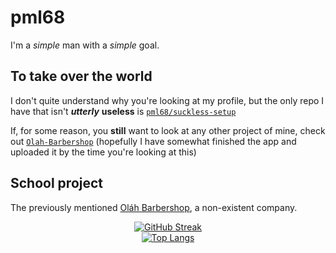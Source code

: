# pml68

I'm a *simple* man with a *simple* goal.

## To take over the world

I don't quite understand why you're looking at my profile, but the only repo I have that isn't ***utterly*** **useless** is [`pml68/suckless-setup`](https://github.com/pml68/suckless-setup)

If, for some reason, you **still** want to look at any other project of mine, check out [`Olah-Barbershop`](https://github.com/Olah-Barbershop) (hopefully I have somewhat finished the app and uploaded it by the time you're looking at this)

## School project

The previously mentioned [Oláh Barbershop](https://linktr.ee/olahbarbershop), a non-existent company.

<div align="center">
  
[![GitHub Streak](http://github-readme-streak-stats.herokuapp.com?user=pml68&theme=dark&background=000000)](https://git.io/streak-stats)
<br>
[![Top Langs](https://github-readme-stats.vercel.app/api/top-langs/?username=pml68&layout=compact&theme=vision-friendly-dark)](https://github.com/anuraghazra/github-readme-stats)

</div>
